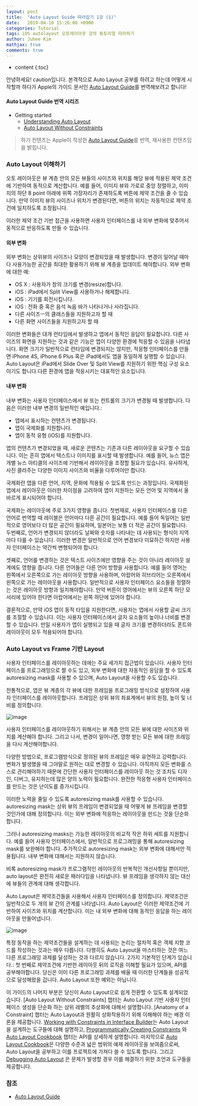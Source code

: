 ```yaml
---
layout: post
title:  "Auto Layout Guide 따라잡기 1강 (1)"
date:   2019-04-10 15:26:06 +0900
categories: Tutorial
tags: iOS autolayout 오토레이아웃 강의 튜토리얼 따라하기
author: Juhee Kim
mathjax: true
comments: true
---
```


* content
{:toc}

안녕하세요! caution입니다. 본격적으로 Auto Layout 공부를 하려고 하는데 어떻게 시작할까 하다가 Apple의 가이드 문서인 [Auto Layout Guide](https://developer.apple.com/library/archive/documentation/UserExperience/Conceptual/AutolayoutPG/index.html#//apple_ref/doc/uid/TP40010853-CH7-SW1)를 번역해보려고 합니다!

#### Auto Layout Guide 번역 시리즈
* Getting started
  * [Understanding Auto Layout](https://caution-dev.github.io/tutorial/2019/04/10/Auto-Layout-Giuide-Getting-Started.html)
  * [Auto Layout Without Constraints](https://developer.apple.com/library/archive/documentation/UserExperience/Conceptual/AutolayoutPG/AutoLayoutWithoutConstraints.html#//apple_ref/doc/uid/TP40010853-CH8-SW1)


> 하기 컨텐츠는 Apple이 작성한 [Auto Layout Guide](https://developer.apple.com/library/archive/documentation/UserExperience/Conceptual/AutolayoutPG/index.html#//apple_ref/doc/uid/TP40010853-CH7-SW1)를 번역, 재사용한 컨텐츠임을 밝힙니다.

### Auto Layout 이해하기
오토 레이아웃은 뷰 계층 안의 모든 뷰들의 사이즈와 위치를 해당 뷰에 적용된 제약 조건에 기반하여 동적으로 계산합니다. 예를 들어, 이미지 뷰와 가로로 중앙 정렬하고, 이미지의 하단 8 point 아래에 위쪽 가장자리가 존재하도록 버튼에 제약 조건을 줄 수 있습니다. 만약 이미지 뷰의 사이즈나 위치가 변경된다면, 버튼의 위치는 자동적으로 제약 조건에 일치하도록 조정됩니다.

이러한 제약 조건 기반 접근을 사용하면 사용자 인터페이스를 내 외부 변화에 맞추어서 동적으로 반응하도록 만들 수 있습니다.

#### 외부 변화
외부 변화는 상위뷰의 사이즈나 모양이 변경되었을 때 발생합니다. 변경이 일어날 때마다 사용가능한 공간을 최대한 활용하기 위해 뷰 계층을 업데이트 해야합니다. 외부 변화에 대한 예:
* OS X : 사용자가 창의 크기를 변경(resize)합니다.
* iOS : iPad에서 Split View를 사용하거나 해제합니다.
* iOS : 기기를 회전시킵니다.
* iOS : 전화 중 혹은 음석 녹음 바가 나타나거나 사라집니다.
* 다른 사이즈ㅡ의 클래스들을 지원하고자 할 때
* 다른 화면 사이즈들을 지원하고자 할 때

이러한 변화들은 대개 런타임에서 발생하고 앱에서 동적인 응답이 필요합니다. 다른 사이즈의 화면을 지원하는 것과 같은 기능은 앱이 다양한 환경에 적응할 수 있음을 나타냅니다. 화면 크기가 일반적으로 런타임에 변경되지는 않지만, 적응형 인터페이스를 만들면 iPhone 4S, iPhone 6 Plus 혹은 iPad에서도 앱을 동일하게 실행할 수 있습니다. Auto Layout은 iPad에서 Slide Over 및 Split View를 지원하기 위한 핵심 구성 요소이기도 합니다.다른 환경에 앱을 적응시키는 대표적인 요소입니다.

#### 내부 변화
내부 변화는 사용자 인터페이스에서 뷰 또는 컨트롤의 크기가 변경될 때 발생합니다. 다음은 이러한 내부 변경의 일반적인 예입니다.:
* 앱에서 표시하는 컨텐츠가 변경됩니다.
* 앱이 국제화를 지원합니다.
* 앱이 동적 유형 (iOS)를 지원합니다.

앱의 컨텐츠가 변경되었을 때, 새로운 콘텐츠는 기존과 다른 레이아웃을 요구할 수 있습니다. 이는 흔히 앱에서 텍스트나 이미지를 표시할 때 발생합니다. 예를 들어, 뉴스 앱은 개별 뉴스 아티클의 사이즈에 기반해서 레이아웃을 조정할 필요가 있습니다. 유사하게, 사진 콜라주는 다양한 이미지 사이즈와 비율을 다루어야만 합니다.

국제화란 앱을 다른 언어, 지역, 문화에 적용될 수 있도록 만드는 과정입니다. 국제화된 앱에서 레이아웃은 이러한 차이점을 고려하여 앱이 지원하는 모든 언어 및 지역에서 올바르게 표시되어야 합니다.

국제화는 레이아웃에 주로 3가지 영향을 줍니다. 첫번재로, 사용자 인터페이스를 다른 언어로 번역할 때 레이블은 언어마다 다른 공간이 필요합니다. 예를 들어 독일어는 일반적으로 영어보다 더 많은 공간이 필요하며, 일본어는 보통 더 적은 공간이 필요합니다. 두번째로, 언어가 변경되지 않더라도 날짜와 숫자를 나타내는 데 사용되는 형식이 지역마다 다를 수 있습니다. 이러한 변경은 일반적으로 언어 변경보다 미묘하긴 하지만 사용자 인터페이스는 약간씩 변형되어야 합니다.

셋째로, 언어를 변경하는 것은 텍스트 사이즈에만 영향을 주는 것이 아니라 레이아웃 설계에도 영향을 줍니다. 다른 언어들은 다른 언어 방향을 사용합니다. 예를 들어 영어는 왼쪽에서 오른쪽으로 가는 레이아웃 방향을 사용하며, 아랍어와 히브리어는 오른쪽에서 왼쪽으로 가는 레이아웃을 사용합니다. 일반적으로 사용자 인터페이스 요소들을 정렬하는 것은 레이아웃 방향과 일치해야합니다. 만약 버튼이 영어에서는 뷰의 오른쪽 하단 모서리에 있어야 한다면 아랍어에서는 왼쪽 하단에 있어야 합니다.

결론적으로, 만약 iOS 앱이 동적 타입을 지원한다면, 사용자는 앱에서 사용할 글씨 크기를 조절할 수 있습니다. 이는 사용자 인터페이스에서 글자 요소들의 높이나 너비를 변경할 수 있습니다. 만일 사용자가 앱이 실행되고 있을 때 글자 크기를 변경하더라도 폰트와 레이아웃이 모두 적용되어야 합니다.

### Auto Layout vs Frame 기반 Layout
사용자 인터페이스를 레이아웃하는 데에는 주요 세가지 접근법이 있습니다. 사용자 인터페이스를 프로그래밍으로 짤 수도 있고, 외부 변화에 대한 자동적인 응담을 할 수 있도록 autoresizing mask를 사용할 수 있으며, Auto Layout을 사용할 수도 있습니다.

전통적으로, 앱은 뷰 계층의 각 뷰에 대한 프레임을 프로그래밍 방식으로 설정하여 사용자 인터페이스를 레이아웃합니다. 프레임은 상위 뷰의 좌표계에서 뷰의 원점, 높이 및 너비를 정의합니다.

![image](https://developer.apple.com/library/archive/documentation/UserExperience/Conceptual/AutolayoutPG/Art/layout_views_2x.png)

사용자 인터페이스를 레이아웃하기 위해서는 뷰 계층 안의 모든 뷰에 대한 사이즈와 위치를 계산해야 합니다. 그리고 나서, 변경이 일어나면, 영향 받는 모든 뷰에 대한 프레임을 다시 계산해야합니다.

다양한 방법으로, 프로그램방식으로 정의된 뷰의 프레임은 매우 유연하고 강력합니다. 변화가 발생했을 때 그야말로 원하는 대로 변경할 수 있습니다. 아직까지 모든 변화를 스스로 관리해야하기 때문에 간단한 사용자 인터페이스를 레이아웃 하는 것 조차도 디자인, 디버그, 유지하는데 많은 양의 노력이 필요합니다. 완전한 적응형 사용자 인터페이스를 만드는 것은 난이도를 증가시킵니다.

이러한 노력을 줄일 수 있도록 autoresizing mask를 사용할 수 있습니다. autoresizing mask는 상위 뷰의 프레임이 변경되었을 때 어떻게 뷰 프레임을 변경할 것인가에 대해 정의합니다. 이는 외부 변화에 적응하는 레이아웃을 만드는 것을 단순화합니다.

그러나 autoresizing masks는 가능한 레이아웃의 비교적 작은 하위 세트를 지원합니다. 예를 들어 사용자 인터페이스에서, 일반적으로 프로그래밍을 통해 autoresizing mask를 보완해야 합니다. 추가적으로 autoresizing mask는 외부 변화에 대해서만 적용됩니다. 내부 변화에 대해서는 지원하지 않습니다.

비록 autoresizing mask가 프로그램적인 레이아웃의 반복적인 개선사항일 뿐이지만, auto layout은 완전히 새로운 패러다임을 나타냅니다. 뷰 프레임을 생각하지 않는 대신에 뷰들의 관계에 대해 생각합니다.

Auto Layout은 제약조건들을 사용해서 사용자 인터페이스를 정의합니다. 제약조건은 일반적으로 두 개의 뷰 간의 관계를 나타냅니다. Auto Layout은 이러한 제약조건에 기반하여 사이즈와 위치를 계산합니다. 이는 내 외부 변화에 대해 동적인 응답을 하는 레이아웃을 만들어냅니다.

![image](https://developer.apple.com/library/archive/documentation/UserExperience/Conceptual/AutolayoutPG/Art/layout_constraints_2x.png)


특정 동작을 하는 제약조건들을 설계하는 데 사용되는 논리는 절차적 혹은 객체 지향 코드를 작성하는 것과는 매우 다릅니다. 다행히도 Auto Layout을 마스터하는 것은 여느 다른 프로그래밍 과제를 달성하는 것과 다르지 않습니다. 2가지 기본적인 단계가 있습니다.: 첫 번째로 제약조건에 기반한 레이아웃 뒤의 로직을 이해할 필요가 있으며, API를 공부해야합니다. 당신은 이미 다른 프로그래밍 과제를 배울 때 이러한 단계들을 성공적으로 달성해왔을 겁니다. Auto Layout 또한 예외는 아닙니다.

이 가이드의 나머지 부분은 당신이 Auto Layout으로 쉽게 전환할 수 있도록 설계되었습니다. [Auto Layout Without Constraints] 챕터는 Auto Layout 기반 사용자 인터페이스 생성을 단순화 하는 상위 레벨의 추상화에 대해서 설명합니다. [Anatomy of a Constraint] 챕터는 Auto Layout과 원활히 상화작용하기 위해 이해해야 하는 배경 이론을 제공합니다. [Working with Constraints in Interface Builder]()는 Auto Layout을 설계하는 도구들에 대해 설명하고, [Programmatically Creating Constraints]() 와 [Auto Layout Cookbook]() 챕터는 API를 상세하게 설명합니다. 마지막으로 [Auto Layout Cookbook]()은 다양한 수준과 넓은 범위의 예제 레이아웃을 보여줌으로써, Auto Layout을 공부하고 이를 프로젝트에 가져다 쓸 수 있도록 합니다. 그리고 [Debugging Auto Layout]() 은 문제가 발생할 경우 이를 해결하기 위한 조언과 도구들을 제공합니다.


### 참조
 * [Auto Layout Guide](https://developer.apple.com/library/archive/documentation/UserExperience/Conceptual/AutolayoutPG/index.html#//apple_ref/doc/uid/TP40010853-CH7-SW1)
